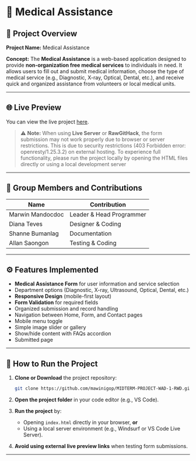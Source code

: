 
# 🏥 Medical Assistance

## 📘 Project Overview

**Project Name:** Medical Assistance

**Concept:**
The **Medical Assistance** is a web-based application designed to provide **non-organization free medical services** to individuals in need.
It allows users to fill out and submit medical information, choose the type of medical service (e.g., Diagnostic, X-ray, Optical, Dental, etc.), and receive quick and organized assistance from volunteers or local medical units.

---

## 🌐 Live Preview

You can view the live project [here](https://raw.githack.com/mawinigop/MIDTERM-PROJECT-WAD-1-RWD/main/html/index.html).

> ⚠️ **Note:** When using **Live Server** or **RawGitHack**, the form submission may not work properly due to browser or server restrictions.
> This is due to security restrictions (403 Forbidden error: openresty/1.25.3.2) on external hosting.
To experience full functionality, please run the project locally by opening the HTML files directly or using a local development server

---

## 👥 Group Members and Contributions

| Name             | Contribution             |
| ---------------- | ------------------------ |
| Marwin Mandocdoc | Leader & Head Programmer |
| Diana Teves      | Designer & Coding        |
| Shanne Bumanlag  | Documentation            |
| Allan Saongon    | Testing & Coding         |

---

## ⚙️ Features Implemented

* **Medical Assistance Form** for user information and service selection
* Department options (Diagnostic, X-ray, Ultrasound, Optical, Dental, etc.)
* **Responsive Design** (mobile-first layout)
* **Form Validation** for required fields
* Organized submission and record handling
* Navigation between Home, Form, and Contact pages
* Mobile menu toggle
* Simple image slider or gallery
* Show/hide content with FAQs accordion
* Submitted page

---

## 🚀 How to Run the Project

1. **Clone or Download** the project repository:

   ```bash
   git clone https://github.com/mawinigop/MIDTERM-PROJECT-WAD-1-RWD.git
   ```
2. **Open the project folder** in your code editor (e.g., VS Code).
3. **Run the project** by:
   * Opening `index.html` directly in your browser, **or**
   * Using a local server environment (e.g., Windsurf or VS Code Live Server).
4. **Avoid using external live preview links** when testing form submissions.

---

